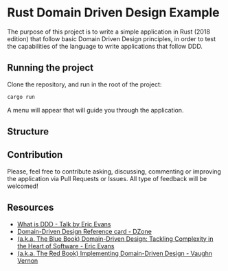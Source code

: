 # Rust Domain Driven Design Example

The purpose of this project is to write a simple application in Rust (2018 edition) that follow basic Domain Driven Design principles, in order to test the capabilities of the language to write applications that follow DDD.


## Running the project

Clone the repository, and run in the root of the project:

```bash
cargo run
```

A menu will appear that will guide you through the application.

## Structure


## Contribution
Please, feel free to contribute asking, discussing, commenting or improving the application via Pull Requests or Issues. All type of feedback will be welcomed!

## Resources

- [What is DDD - Talk by Eric Evans](https://www.youtube.com/watch?v=pMuiVlnGqjk)
- [Domain-Driven Design Reference card - DZone](https://dzone.com/refcardz/getting-started-domain-driven?chapter=7)
- [(a.k.a. The Blue Book) Domain-Driven Design: Tackling Complexity in the Heart of Software - Eric Evans](https://www.amazon.com/Domain-Driven-Design-Tackling-Complexity-Software/dp/0321125215)
- [(a.k.a. The Red Book) Implementing Domain-Driven Design - Vaughn Vernon](https://www.amazon.com/Implementing-Domain-Driven-Design-Vaughn-Vernon/dp/0321834577)